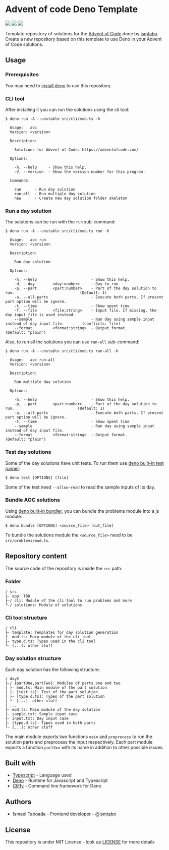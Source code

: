 # Advent of code Deno Template

![](https://img.shields.io/badge/day%20📅-2-blue)
![](https://img.shields.io/badge/stars%20⭐-2-yellow)
![](https://img.shields.io/badge/days%20completed-1-red)

Template repository of solutions for the [Advent of Code][4] done by [ismtabo][1].
Create a new repository based on this template to use Deno in your Advent of Code solutions.

## Usage

### Prerequisites

You may need to [install deno][3] to use this repository.

### CLI tool

After installing it you can run the solutions using the cli tool:

```
$ deno run -A --unstable src/cli/mod.ts -h

  Usage:   aoc
  Version: <version>

  Description:

    Solutions for Advent of Code. https://adventofcode.com/

  Options:

    -h, --help     - Show this help.
    -V, --version  - Show the version number for this program.

  Commands:

    run      - Run day solution
    run-all  - Run multiple day solution
    new      - Create new day solution folder skeleton

```

### Run a day solution

The solutions can be run with the `run` sub-command:

```
$ deno run -A --unstable src/cli/mod.ts run -h

  Usage:   aoc run
  Version: <version>

  Description:

    Run day solution

  Options:

    -h, --help                        - Show this help.
    -d, --day        <day:number>     - Day to run
    -p, --part       <part:number>    - Part of the day solution to run.                             (Default: 1)
    -a, --all-parts                   - Execute both parts. If present part option will be ignore.
    -t, --time                        - Show spent time
    -f, --file       <file:string>    - Input file. If missing, the day input file is used instead.
    --sample                          - Run day using sample input instead of day input file.        (conflicts: file)
    --format         <format:string>  - Output format.                                               (Default: "plain")

```

Also, to run all the solutions you can use `run-all` sub-command:

```
$ deno run -A --unstable src/cli/mod.ts run-all -h

  Usage:   aoc run-all
  Version: <version>

  Description:

    Run multiple day solution

  Options:

    -h, --help                        - Show this help.
    -p, --part       <part:number>    - Part of the day solution to run.                            (Default: 1)
    -a, --all-parts                   - Execute both parts. If present part option will be ignore.
    -t, --time                        - Show spent time
    --sample                          - Run day using sample input instead of day input file.
    --format         <format:string>  - Output format.                                              (Default: "plain")

```

### Test day solutions

Some of the day solutions have unit tests. To run them use [deno built-in test runner][5]:

```
$ deno test [OPTIONS] [file]

```

Some of the test need `--allow-read` to read the sample inputs of its day.

### Bundle AOC solutions

Using [deno built-in bundler][8], you can bundle the problems module into a js module:

```
$ deno bundle [OPTIONS] <source_file> [out_file]

```

To bundle the solutions module the `<source_file>` need to be `src/problems/mod.ts`.

## Repository content

The source code of the repository is inside the `src` path:

### Folder
```
/ src
├- app: TBD
├-/ cli: Module of the cli tool to run problems and more
└-/ solutions: Module of solutions
```

### Cli tool structure

```
/ cli
├- template: Templates for day solution generation
├- mod.ts: Main module of the cli tool
├- type.d.ts: Types used in the cli tool
└- [...]: other stuff
```
### Day solution structure

Each day solution has the following structure:

```
/ dayX
├-/ {partOne,partTwo}: Modules of parts one and two
| ├- mod.ts: Main module of the part solution
| ├- [test.ts]: Test of the part solution
| ├- [type.d.ts]: Types of the part solution
| └- [...]: other stuff
| ...
├- mod.ts: Main module of the day solution
├- sample.txt: Sample input case
├- input.txt: Day input case
├- [type.d.ts]: Types used in both parts
└- [...]: other stuff
```

The main module exports two functions `main` and `preprocess` to run the solution parts and preprocess the input respectively. Each part module exports a function `partXxx` with its name in addition to other possible issues.

## Built with

- [Typescript][6] - Language used
- [Deno][2] - Runtime for Javascript and Typescript
- [Cliffy][7] - Command line framework for Deno

## Authors

- Ismael Taboada - Frontend developer - [@ismtabo][1]

## License

This repository is under MIT License - look up [LICENSE](./LICENSE) for more details

[1]: https://github.com/
[2]: https://deno.land/
[3]: https://deno.land/#installation
[4]: https://adventofcode.com
[5]: https://deno.land/manual/testing
[6]: https://www.typescriptlang.org/
[7]: https://cliffy.io/
[8]: https://deno.land/manual@v1.6.0/tools/bundler
